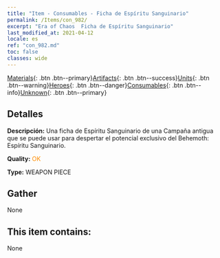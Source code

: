 ```yaml
---
title: "Item - Consumables - Ficha de Espíritu Sanguinario"
permalink: /Items/con_982/
excerpt: "Era of Chaos  Ficha de Espíritu Sanguinario"
last_modified_at: 2021-04-12
locale: es
ref: "con_982.md"
toc: false
classes: wide
---
```

 [Materials](/es/Items/){: .btn .btn--primary}[Artifacts](/es/Items/Artifacts/){: .btn .btn--success}[Units](/es/Items/Units/){: .btn .btn--warning}[Heroes](/es/Items/Heroes/){: .btn .btn--danger}[Consumables](/es/Items/Consumables/){: .btn .btn--info}[Unknown](/es/Items/Unknown/){: .btn .btn--primary}

## Detalles
 **Descripción:** Una ficha de Espíritu Sanguinario de una Campaña antigua que se puede usar para despertar el potencial exclusivo del Behemoth: Espíritu Sanguinario.

 **Quality:** <span style="color: #FF8C00">OK</span>

 **Type:** WEAPON PIECE

## Gather

  None

## This item contains:

  None

